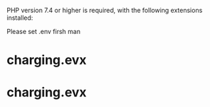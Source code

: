 
PHP version 7.4 or higher is required, with the following extensions installed:

Please set .env firsh man
# charging.evx
# charging.evx
